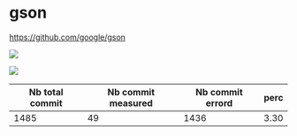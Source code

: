 # gson

https://github.com/google/gson

![](./delta_energy_evolution.png)

![](./delta_duration_evolution.png)

| Nb total commit | Nb commit measured | Nb commit errord | perc |
| --- | --- | --- | --- |
| 1485 | 49 | 1436 | 3.30 |
